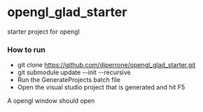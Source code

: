 # opengl_glad_starter
starter project for opengl
### How to run
- git clone https://github.com/djperrone/opengl_glad_starter.git
- git submodule update --init --recursive
- Run the GenerateProjects batch file
- Open the visual studio project that is generated and hit F5

A opengl window should open

